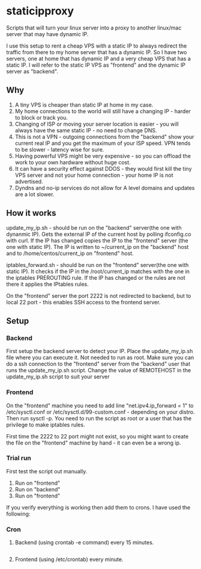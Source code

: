 # staticipproxy
Scripts that will turn your linux server into a proxy to another linux/mac server that may have dynamic IP.

I use this setup to rent a cheap VPS with a static IP to always redirect the traffic from there to my home server that has a dynamic IP. 
So I have two servers, one at home that has dynamic IP and a very cheap VPS that has a static IP.
I will refer to the static IP VPS as "frontend" and the dynamic IP server as "backend".

## Why 
1) A tiny VPS is cheaper than static IP at home in my case.
2) My home connections to the world will still have a changing IP - harder to block or track you.
4) Changing of ISP or moving your server location is easier - you will always have the same static IP - no need to change DNS.
5) This is not a VPN - outgoing connections from the "backend"  show your current real IP and you get the maximum of your ISP speed. VPN tends to be slower - latency wise for sure.
6) Having powerful VPS might be very expensive - so you can offload the work to your own hardware without huge cost.
7) It can have a security effect against DDOS - they would first kill the tiny VPS server and not your home connection - your home IP is not advertised.
8) Dyndns and no-ip services do not allow for A level domains and updates are a lot slower.

## How it works
update_my_ip.sh - should be run on the "backend" server(the one with dynanmic IP).
Gets the external IP of the current host by polling ifconfig.co with curl.
If the IP has changed copies the IP to the "frontend" server (the one with static IP).
The IP is written to ~/current_ip on the "backend" host and to /home/centos/current_ip on "frontend" host.


iptables_forward.sh - should be run on the "frontend" server(the one with static IP).
It checks if the IP in the /root/current_ip matches with the one in the iptables PREROUTING rule.
If the IP has changed or the rules are not there it applies the IPtables rules.

On the "frontend" server the port 2222 is not redirected to backend, but to local 22 port - this enables SSH access to the frontend server.



## Setup

### Backend
First setup the backend server to detect your IP.
Place the update_my_ip.sh file where you can execute it. Not needed to run as root.
Make sure you can do a ssh connection to the "frontend" server from the "backend" user that runs the update_my_ip.sh script.
Change the value of REMOTEHOST in the update_my_ip.sh script to suit your server 

### Frontend
On the "frontend" machine you need to add line "net.ipv4.ip_forward = 1" to /etc/sysctl.conf or /etc/sysctl.d/99-custom.conf - depending on your distro. Then run sysctl -p.
You need to run the script as root or a user that has the privilege to make iptables rules.

First time the 2222 to 22 port might not exist, so you might want to create the file on the "frontend" machine by hand - it can even be a wrong ip.

### Trial run
First test the script out manually.
1) Run on "frontend"
2) Run on "backend"
3) Run on "frontend"

If you verify everything is working then add them to crons. I have used the following:
### Cron
1) Backend (using crontab -e command) every 15 minutes.

```*/15 * * * * /root/update_my_ip.sh
```

2) Frontend (using /etc/crontab) every minute.

```* * * * * root /home/centos/iptables_forward.sh
```



